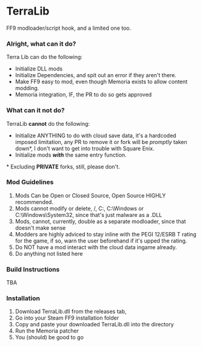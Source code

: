 # TerraLib
FF9 modloader/script hook, and a limited one too.

### Alright, what can it do?

Terra Lib can do the following:
- Initialize DLL mods
- Initialize Dependencies, and spit out an error if they aren't there.
- Make FF9 easy to mod, even though Memoria exists to allow content modding.
- Memoria integration, IF, the PR to do so gets approved

### What can it not do?

TerraLib **cannot** do the following:

- Initialize ANYTHING to do with cloud save data, it's a hardcoded imposed limitation, any PR to remove it or fork will be *promptly* taken down\*, I don't want to get into trouble with Square Enix.
- Initialize mods ***with*** the same entry function.

\* Excluding **PRIVATE** forks, still, please don't.

### Mod Guidelines

1. Mods Can be Open or Closed Source, Open Source HIGHLY recommended.
2. Mods cannot modify or delete, /, C:\, C:\Windows or C:\Windows\System32, since that's just malware as a .DLL
3. Mods, cannot, currently, double as a separate modloader, since that doesn't make sense
4. Modders are highly adviced to stay inline with the PEGI 12/ESRB T rating for the game, if so, warn the user beforehand if it's upped the rating.
5. Do NOT have a mod interact with the cloud data ingame already.
6. Do anything not listed here

### Build Instructions
TBA

### Installation
1. Download TerraLib.dll from the releases tab,
2. Go into your Steam FF9 installation folder
3. Copy and paste your downloaded TerraLib.dll into the directory
4. Run the Memoria patcher
5. You (should) be good to go